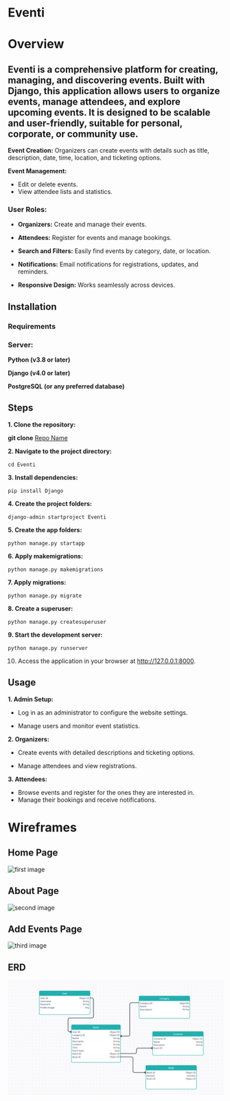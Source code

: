 # Eventi
#  Overview
## Eventi is a comprehensive platform for creating, managing, and discovering events. Built with Django, this application allows users to organize events, manage attendees, and explore upcoming events. It is designed to be scalable and user-friendly, suitable for personal, corporate, or community use.




**Event Creation:**  Organizers can create events with details such as title, description, date, time, location, and ticketing options.

**Event Management:** 

* Edit or delete events.
* View attendee lists and statistics.                               

### **User Roles:**

* **Organizers:** Create and manage their events.

* **Attendees:** Register for events and manage bookings.

* **Search and Filters:** Easily find events by category, date, or location.

* **Notifications:** Email notifications for registrations, updates, and reminders.

* **Responsive Design:** Works seamlessly across devices.


## Installation

### Requirements

### **Server:**

**Python (v3.8 or later)**

**Django (v4.0 or later)**

**PostgreSQL (or any preferred database)**

##  Steps

**1. Clone the repository:**

  **git clone**
  [Repo Name](https://github.com/AK0275/Eventi)

**2. Navigate to the project directory:**
```
cd Eventi
```
**3. Install dependencies:**
```
pip install Django
```
**4. Create the project folders:**
```
django-admin startproject Eventi
```

**5. Create the app folders:**
```
python manage.py startapp
```

**6. Apply makemigrations:**
```
python manage.py makemigrations
```

**7. Apply migrations:**
```
python manage.py migrate
```
**8. Create a superuser:**
```
python manage.py createsuperuser
```
**9. Start the development server:**
```
python manage.py runserver
```
10. Access the application in your browser at http://127.0.0.1:8000.

## Usage
**1. Admin Setup:**

* Log in as an administrator to configure the website settings.

* Manage users and monitor event statistics.

**2. Organizers:**

* Create events with detailed descriptions and ticketing options.

* Manage attendees and view registrations.

**3. Attendees:**
* Browse events and register for the ones they are interested in.
* Manage their bookings and receive notifications.


# Wireframes

## Home Page
![first image](image/Home.png)

## About Page
![second image](image/About.png)

## Add Events Page
![third image](image/Add-Event.png)


## ERD

![ERD](image/ERD.png)